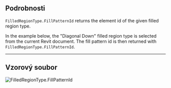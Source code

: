 ## Podrobnosti
`FilledRegionType.FillPatternId` returns the element id of the given filled region type.

In the example below, the "Diagonal Down" filled region type is selected from the current Revit document. The fill pattern id is then returned with `FilledRegionType.FillPatternId`.

___
## Vzorový soubor

![FilledRegionType.FillPatternId](./Revit.Elements.FilledRegionType.FillPatternId_img.jpg)
